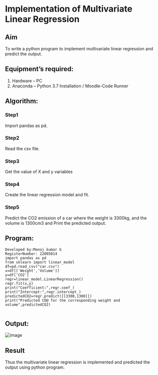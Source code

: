 # Implementation of Multivariate Linear Regression
## Aim
To write a python program to implement multivariate linear regression and predict the output.
## Equipment’s required:
1.	Hardware – PC
2.	Anaconda – Python 3.7 Installation / Moodle-Code Runner
## Algorithm:
### Step1
Import pandas as pd.
### Step2
Read the csv file.
### Step3
Get the value of X and y variables
### Step4
Create the linear regression model and fit.
### Step5
Predict the CO2 emission of a car where the weight is 3300kg, and the volume is 1300cm3 and
Print the predicted output.
## Program:
```
Developed by:Manoj kumar G
RegisterNumber: 22005014
import pandas as pd
from sklearn import linear_model
df=pd.read_csv("car.csv")
x=df[['Weight','Volume']]
y=df['CO2']
regr=linear_model.LinearRegression()
regr.fit(x,y)
print("Coefficient:",regr.coef_)
print("Intercept:",regr.intercept_)
predictedCO2=regr.predict([[3300,1300]])
print("Predicted CO@ for the corresponding weight and volume",predictedCO2)


```
## Output:
![image](https://github.com/manojMKJ/Multivariate-Linear-Regression/assets/120717614/c21a9064-4989-433b-ae54-ec37b7d0294b)


## Result
Thus the multivariate linear regression is implemented and predicted the output using python program.
